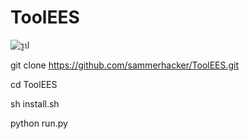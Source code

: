 # ToolEES
![รูป](https://sv1.picz.in.th/images/2022/02/15/rhrh39.jpg)

git clone https://github.com/sammerhacker/ToolEES.git

cd ToolEES

sh install.sh

python run.py
